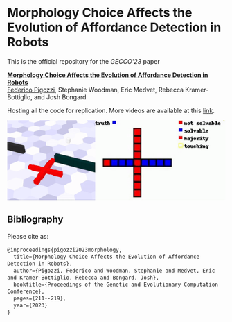 # Morphology Choice Affects the Evolution of Affordance Detection in Robots
This is the official repository for the *GECCO'23* paper

**<a href="https://github.com/pigozzif/pigozzif.github.io/blob/master/documents/2023_GECCO_VSREvolvedAffordance.pdf">Morphology Choice Affects the Evolution of Affordance Detection in Robots</a>**
<br>
<a href="https://pigozzif.github.io">Federico Pigozzi</a>, Stephanie Woodman, Eric Medvet, Rebecca Kramer-Bottiglio, and Josh Bongard
<br>

Hosting all the code for replication. More videos are available at this [link](https://affordancesoftrobots.github.io/affordancesoftrobots/).

<div align="center">
<img src="teaser.gif"></img>
</div>

## Bibliography
Please cite as:
```
@inproceedings{pigozzi2023morphology,
  title={Morphology Choice Affects the Evolution of Affordance Detection in Robots},
  author={Pigozzi, Federico and Woodman, Stephanie and Medvet, Eric and Kramer-Bottiglio, Rebecca and Bongard, Josh},
  booktitle={Proceedings of the Genetic and Evolutionary Computation Conference},
  pages={211--219},
  year={2023}
}
```
